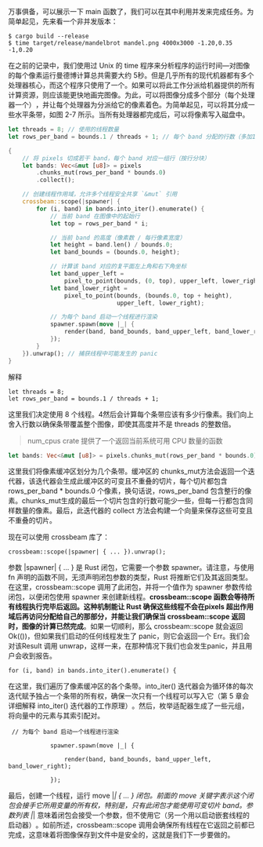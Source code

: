 万事俱备，可以展示一下 main 函数了，我们可以在其中利用并发来完成任务。为简单起见，先来看一个非并发版本：


```
$ cargo build --release
$ time target/release/mandelbrot mandel.png 4000x3000 -1.20,0.35 -1,0.20

```
在之前的记录中，我们使用过 Unix 的 time 程序来分析程序的运行时间—对图像的每个像素运行曼德博计算总共需要大约 5秒。但是几乎所有的现代机器都有多个处理器核心，而这个程序只使用了一个。如果可以将此工作分派给机器提供的所有计算资源，则应该能更快地画完图像。为此，可以将图像分成多个部分（每个处理器一个）​，并让每个处理器为分派给它的像素着色。为简单起见，可以将其分成一些水平条带，如图 2-7 所示。当所有处理器都完成后，可以将像素写入磁盘中。
```rust
let threads = 8; // 使用的线程数量
let rows_per_band = bounds.1 / threads + 1; // 每个 band 分配的行数（多加1确保覆盖）

{
    // 将 pixels 切成若干 band，每个 band 对应一组行（按行分块）
    let bands: Vec<&mut [u8]> = pixels
        .chunks_mut(rows_per_band * bounds.0)
        .collect();

    // 创建线程作用域，允许多个线程安全共享 `&mut` 引用
    crossbeam::scope(|spawner| {
        for (i, band) in bands.into_iter().enumerate() {
            // 当前 band 在图像中的起始行
            let top = rows_per_band * i;

            // 当前 band 的高度（像素数 / 每行像素宽度）
            let height = band.len() / bounds.0;
            let band_bounds = (bounds.0, height);

            // 计算该 band 对应的复平面左上角和右下角坐标
            let band_upper_left =
                pixel_to_point(bounds, (0, top), upper_left, lower_right);
            let band_lower_right =
                pixel_to_point(bounds, (bounds.0, top + height),
                               upper_left, lower_right);

            // 为每个 band 启动一个线程进行渲染
            spawner.spawn(move |_| {
                render(band, band_bounds, band_upper_left, band_lower_right);
            });
        }
    }).unwrap(); // 捕获线程中可能发生的 panic
}

```

解释
```
let threads = 8; 
let rows_per_band = bounds.1 / threads + 1;
```
这里我们决定使用 8 个线程。4然后会计算每个条带应该有多少行像素。我们向上舍入行数以确保条带覆盖整个图像，即使其高度并不是 threads 的整数倍。

>num_cpus crate 提供了一个返回当前系统可用 CPU 数量的函数

```rust
let bands: Vec<&mut [u8]> = pixels.chunks_mut(rows_per_band * bounds.0).collect();
```
这里我们将像素缓冲区划分为几个条带。缓冲区的 chunks_mut方法会返回一个迭代器，该迭代器会生成此缓冲区的可变且不重叠的切片，每个切片都包含 rows_per_band * bounds.0 个像素，换句话说，rows_per_band 包含整行的像素。chunks_mut生成的最后一个切片包含的行数可能少一些，但每一行都包含同样数量的像素。最后，此迭代器的 collect 方法会构建一个向量来保存这些可变且不重叠的切片。

现在可以使用 crossbeam 库了：
```
crossbeam::scope(|spawner| { ... }).unwrap();
```

参数 |spawner| { ... } 是 Rust 闭包，它需要一个参数 spawner。请注意，与使用 fn 声明的函数不同，无须声明闭包参数的类型，Rust 将推断它们及其返回类型。在这里，crossbeam::scope 调用了此闭包，并将一个值作为 spawner 参数传给闭包，以便闭包使用 spawner 来创建新线程。**crossbeam::scope 函数会等待所有线程执行完毕后返回。这种机制能让 Rust 确保这些线程不会在pixels 超出作用域后再访问分配给自己的那部分，并能让我们确保当 crossbeam::scope 返回时，图像的计算已然完成**。如果一切顺利，那么 crossbeam::scope 就会返回 Ok(())，但如果我们启动的任何线程发生了 panic，则它会返回一个 Err。我们会对该Result 调用 unwrap，这样一来，在那种情况下我们也会发生panic，并且用户会收到报告。
```
for (i, band) in bands.into_iter().enumerate() {
```
在这里，我们遍历了像素缓冲区的各个条带。into_iter() 迭代器会为循环体的每次迭代赋予独占一个条带的所有权，确保一次只有一个线程可以写入它（第 5 章会详细解释 into_iter() 迭代器的工作原理）​。然后，枚举适配器生成了一些元组，将向量中的元素与其索引配对。

```
 // 为每个 band 启动一个线程进行渲染

            spawner.spawn(move |_| {

                render(band, band_bounds, band_upper_left, band_lower_right);

            });
```
最后，创建一个线程，运行 move |_| { ... } 闭包。前面的 move 关键字表示这个闭包会接手它所用变量的所有权，特别是，只有此闭包才能使用可变切片 band。参数列表 |_| 意味着闭包会接受一个参数，但不使用它（另一个用以启动嵌套线程的启动器）​。如前所述，crossbeam::scope 调用会确保所有线程在它返回之前都已完成，这意味着将图像保存到文件中是安全的，这就是我们下一步要做的。